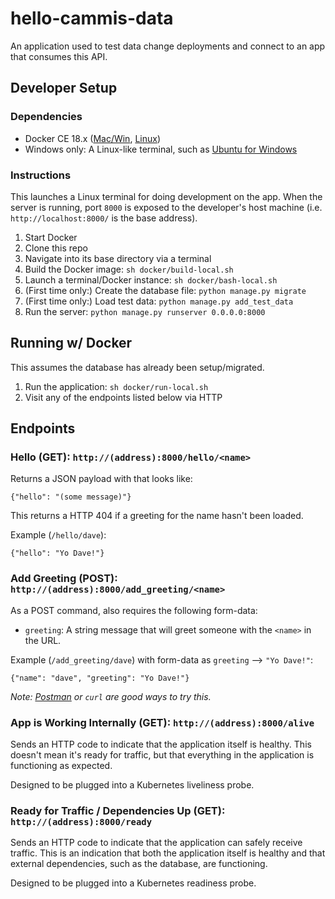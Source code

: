# hello-cammis-data

An application used to test data change deployments and connect to an app that consumes this API.

## Developer Setup

### Dependencies

- Docker CE 18.x ([Mac/Win](https://www.docker.com/products/docker-engine), [Linux](https://hub.docker.com/search/?offering=community&operating_system=linux&platform=server&q=&type=edition))
- Windows only: A Linux-like terminal, such as [Ubuntu for Windows](https://www.microsoft.com/en-us/p/ubuntu/9nblggh4msv6?activetab=pivot:overviewtab)

### Instructions

This launches a Linux terminal for doing development on the app. When the server is running, port `8000` is exposed to the developer's host machine (i.e. `http://localhost:8000/` is the base address).

1. Start Docker
1. Clone this repo
1. Navigate into its base directory via a terminal
1. Build the Docker image: `sh docker/build-local.sh`
1. Launch a terminal/Docker instance: `sh docker/bash-local.sh`
1. (First time only:) Create the database file: `python manage.py migrate`
1. (First time only:) Load test data: `python manage.py add_test_data`
1. Run the server: `python manage.py runserver 0.0.0.0:8000`

## Running w/ Docker

This assumes the database has already been setup/migrated.

1. Run the application: `sh docker/run-local.sh`
1. Visit any of the endpoints listed below via HTTP

## Endpoints

### Hello (GET): `http://(address):8000/hello/<name>`

Returns a JSON payload with that looks like:

`{"hello": "(some message)"}`

This returns a HTTP 404 if a greeting for the name hasn't been loaded.

Example (`/hello/dave`):

`{"hello": "Yo Dave!"}`

### Add Greeting (POST): `http://(address):8000/add_greeting/<name>`

As a POST command, also requires the following form-data:

- `greeting`: A string message that will greet someone with the `<name>` in the URL.

Example (`/add_greeting/dave`) with form-data as `greeting` --> `"Yo Dave!"`:

`{"name": "dave", "greeting": "Yo Dave!"}`

_Note: [Postman](https://www.getpostman.com) or `curl` are good ways to try this._

### App is Working Internally (GET): `http://(address):8000/alive`

Sends an HTTP code to indicate that the application itself is healthy. This doesn't mean it's ready for traffic, but that everything in the application is functioning as expected.

Designed to be plugged into a Kubernetes liveliness probe.

### Ready for Traffic / Dependencies Up (GET): `http://(address):8000/ready`

Sends an HTTP code to indicate that the application can safely receive traffic. This is an indication that both the application itself is healthy and that external dependencies, such as the database, are functioning.

Designed to be plugged into a Kubernetes readiness probe.